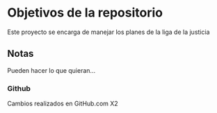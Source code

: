 # Objetivos de la repositorio

Este proyecto se encarga de manejar los planes de la liga de la justicia


## Notas
Pueden hacer lo que quieran...

### Github

Cambios realizados en GitHub.com X2

